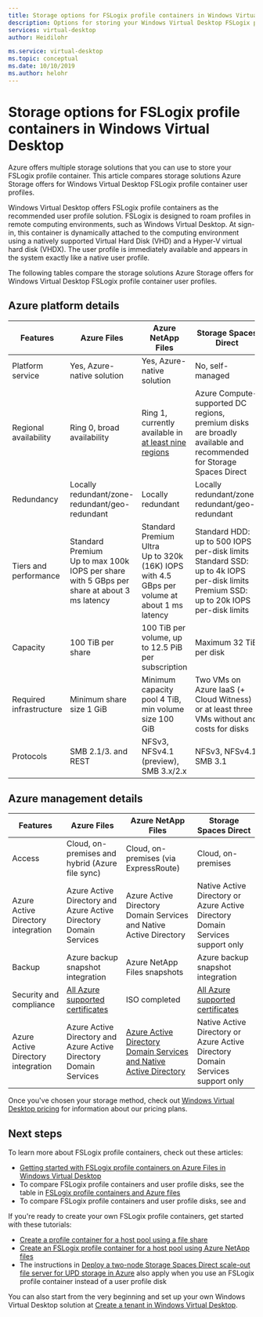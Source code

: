 ```yaml
---
title: Storage options for FSLogix profile containers in Windows Virtual Desktop - Azure
description: Options for storing your Windows Virtual Desktop FSLogix profile on Azure Storage.
services: virtual-desktop
author: Heidilohr

ms.service: virtual-desktop
ms.topic: conceptual
ms.date: 10/10/2019
ms.author: helohr
---
```

# Storage options for FSLogix profile containers in Windows Virtual Desktop

Azure offers multiple storage solutions that you can use to store your FSLogix profile container. This article compares storage solutions Azure Storage offers for Windows Virtual Desktop FSLogix profile container user profiles.

Windows Virtual Desktop offers FSLogix profile containers as the recommended user profile solution. FSLogix is designed to roam profiles in remote computing environments, such as Windows Virtual Desktop. At sign-in, this container is dynamically attached to the computing environment using a natively supported Virtual Hard Disk (VHD) and a Hyper-V virtual hard disk (VHDX). The user profile is immediately available and appears in the system exactly like a native user profile.

The following tables compare the storage solutions Azure Storage offers for Windows Virtual Desktop FSLogix profile container user profiles.

## Azure platform details

|Features|Azure Files|Azure NetApp Files|Storage Spaces Direct|
|--------|-----------|------------------|---------------------|
|Platform service|Yes, Azure-native solution|Yes, Azure-native solution|No, self-managed|
|Regional availability|Ring 0, broad availability|Ring 1, currently available in [at least nine regions](https://azure.microsoft.com/global-infrastructure/services/?products=netapp&regions=all)|Azure Compute-supported DC regions, premium disks are broadly available and recommended for Storage Spaces Direct|
|Redundancy|Locally redundant/zone-redundant/geo-redundant|Locally redundant|Locally redundant/zone-redundant/geo-redundant|
|Tiers and performance|Standard<br>Premium<br>Up to max 100k IOPS per share with 5 GBps per share at about 3 ms latency|Standard<br>Premium<br>Ultra<br>Up to 320k (16K) IOPS with 4.5 GBps per volume at about 1 ms latency|Standard HDD: up to 500 IOPS per-disk limits<br>Standard SSD: up to 4k IOPS per-disk limits<br>Premium SSD: up to 20k IOPS per-disk limits|
|Capacity|100 TiB per share|100 TiB per volume, up to 12.5 PiB per subscription|Maximum 32 TiB per disk|
|Required infrastructure|Minimum share size 1 GiB|Minimum capacity pool 4 TiB, min volume size 100 GiB|Two VMs on Azure IaaS (+ Cloud Witness) or at least three VMs without and costs for disks|
|Protocols|SMB 2.1/3. and REST|NFSv3, NFSv4.1 (preview), SMB 3.x/2.x|NFSv3, NFSv4.1, SMB 3.1|

## Azure management details

|Features|Azure Files|Azure NetApp Files|Storage Spaces Direct|
|--------|-----------|------------------|---------------------|
|Access|Cloud, on-premises and hybrid (Azure file sync)|Cloud, on-premises (via ExpressRoute)|Cloud, on-premises|
|Azure Active Directory integration|Azure Active Directory and Azure Active Directory Domain Services|Azure Active Directory Domain Services and Native Active Directory|Native Active Directory or Azure Active Directory Domain Services support only|
|Backup|Azure backup snapshot integration|Azure NetApp Files snapshots|Azure backup snapshot integration|
|Security and compliance|[All Azure supported certificates](https://www.microsoft.com/trustcenter/compliance/complianceofferings)|ISO completed|[All Azure supported certificates](https://www.microsoft.com/trustcenter/compliance/complianceofferings)|
|Azure Active Directory integration|Azure Active Directory and Azure Active Directory Domain Services|[Azure Active Directory Domain Services and Native Active Directory](../azure-netapp-files/azure-netapp-files-faqs.md#does-azure-netapp-files-support-azure-active-directory)|Native Active Directory or Azure Active Directory Domain Services support only|

Once you've chosen your storage method, check out [Windows Virtual Desktop pricing](https://azure.microsoft.com/pricing/details/virtual-desktop/) for information about our pricing plans.

## Next steps

To learn more about FSLogix profile containers, check out these articles:

- [Getting started with FSLogix profile containers on Azure Files in Windows Virtual Desktop](https://techcommunity.microsoft.com/t5/Windows-IT-Pro-Blog/Getting-started-with-FSLogix-profile-containers-on-Azure-Files/ba-p/746477)
- To compare FSLogix profile containers and user profile disks, see the table in [FSLogix profile containers and Azure files](fslogix-containers-azure-file.md)
- To compare FSLogix profile containers and user profile disks, see  and 

If you're ready to create your own FSLogix profile containers, get started with these tutorials:

- [Create a profile container for a host pool using a file share](create-host-pools-user-profile.md)
- [Create an FSLogix profile container for a host pool using Azure NetApp files](create-fslogix-profile-container.md)
- The instructions in [Deploy a two-node Storage Spaces Direct scale-out file server for UPD storage in Azure](https://docs.microsoft.com/windows-server/remote/remote-desktop-services/rds-storage-spaces-direct-deployment) also apply when you use an FSLogix profile container instead of a user profile disk

You can also start from the very beginning and set up your own Windows Virtual Desktop solution at [Create a tenant in Windows Virtual Desktop](tenant-setup-azure-active-directory.md).

